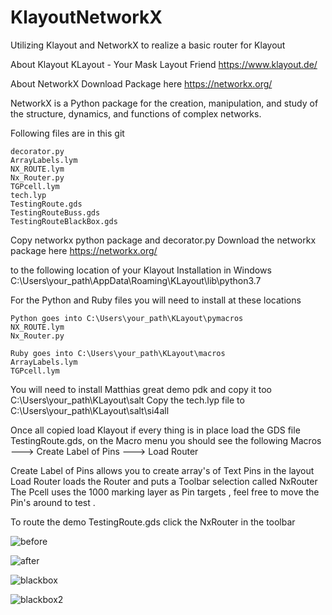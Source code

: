 # KlayoutNetworkX

Utilizing Klayout and NetworkX to realize a basic router for Klayout

About Klayout 
KLayout - Your Mask Layout Friend
https://www.klayout.de/

About NetworkX
Download Package here
https://networkx.org/

NetworkX is a Python package for the creation,
manipulation, and study of the structure, 
dynamics, and functions of complex networks.


Following files are in this git
````
decorator.py
ArrayLabels.lym
NX_ROUTE.lym
Nx_Router.py
TGPcell.lym
tech.lyp
TestingRoute.gds
TestingRouteBuss.gds
TestingRouteBlackBox.gds

````

Copy networkx python package and decorator.py
Download the networkx package here https://networkx.org/ 

to the following location of your Klayout Installation in Windows
C:\Users\your_path\AppData\Roaming\KLayout\lib\python3.7

For the Python and Ruby files you will need to install at these locations
```
Python goes into C:\Users\your_path\KLayout\pymacros
NX_ROUTE.lym
Nx_Router.py

Ruby goes into C:\Users\your_path\KLayout\macros
ArrayLabels.lym
TGPcell.lym
````
You will need to install Matthias great demo pdk
and copy it too C:\Users\your_path\KLayout\salt
Copy the tech.lyp file to C:\Users\your_path\KLayout\salt\si4all


Once all copied load Klayout if every thing is in place load
the GDS file TestingRoute.gds, on the Macro menu you should see the following
Macros
---> Create Label of Pins
---> Load Router

Create Label of Pins allows you to create array's of Text Pins in the layout
Load Router loads the Router and puts a Toolbar selection called NxRouter
The Pcell uses the 1000 marking layer as Pin targets , feel free to move the Pin's
around to test .

To route the demo TestingRoute.gds click the NxRouter in the toolbar





![before](https://user-images.githubusercontent.com/4467328/112764050-8b69d000-8fcc-11eb-8658-c04f92089feb.jpg)


![after](https://user-images.githubusercontent.com/4467328/112764069-a50b1780-8fcc-11eb-8e42-8270e0a2ef60.jpg)

![blackbox](https://user-images.githubusercontent.com/4467328/112780585-c55bc600-900e-11eb-99ae-1600e7ab47e8.jpg)

![blackbox2](https://user-images.githubusercontent.com/4467328/112786333-a0ba1b00-901b-11eb-8ca3-b4db21bdf154.jpg)





